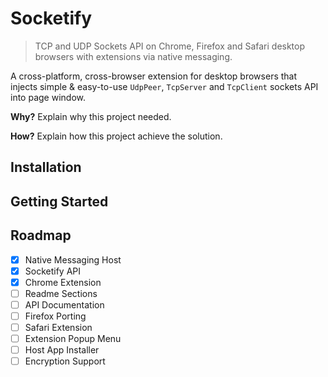 # Socketify

> TCP and UDP Sockets API on Chrome, Firefox and Safari desktop browsers with extensions via native messaging.

A cross-platform, cross-browser extension for desktop browsers that injects simple & easy-to-use `UdpPeer`, `TcpServer` and `TcpClient` sockets API into page window.

**Why?** Explain why this project needed.

**How?** Explain how this project achieve the solution.

## Installation

## Getting Started

## Roadmap

- [x] Native Messaging Host
- [x] Socketify API
- [x] Chrome Extension
- [ ] Readme Sections
- [ ] API Documentation
- [ ] Firefox Porting
- [ ] Safari Extension
- [ ] Extension Popup Menu
- [ ] Host App Installer
- [ ] Encryption Support
